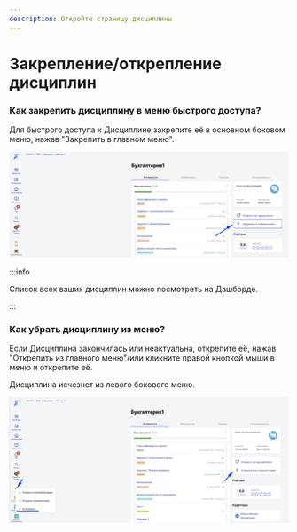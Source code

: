 ```yaml
---
description: Откройте страницу дисциплины
---
```


# Закрепление/открепление дисциплин

### Как закрепить дисциплину в меню быстрого доступа?

Для быстрого доступа к Дисциплине закрепите её в основном боковом меню, нажав "Закрепить в главном меню".

![](<.gitbook/assets/image (102).png>)

:::info

Список всех ваших дисциплин можно посмотреть на Дашборде.

:::

### Как убрать дисциплину из меню?

Если Дисциплина закончилась или неактуальна, открепите её, нажав "Открепить из главного меню"/или кликните правой кнопкой мыши в меню и открепите её.

Дисциплина исчезнет из левого бокового меню.

![](<.gitbook/assets/image (103).png>)

